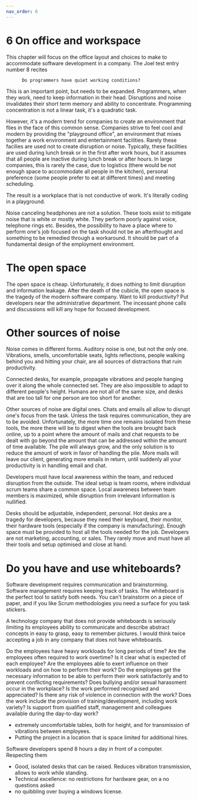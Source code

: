 ```yaml
---
nav_order: 6
---
```


# 6 On office and workspace 

This chapter will focus on the office layout and choices to make to accommodate
software development in a company.  The Joel test entry number 8 recites

          Do programmers have quiet working conditions?

This is an important point, but needs to be expanded. Programmers, when they
work, need to keep information in their head. Disruptions and noise invalidates
their short term memory and ability to concentrate. Programming concentration
is not a linear task, it's a quadratic task.

However, it's a modern trend for companies to create an environment that flies
in the face of this common sense. Companies strive to feel cool and modern by
providing the "playground office", an environment that mixes together a work
environment and entertainment facilities. Rarely these facilies are used 
not to create disruption or noise. 
Typically, these facilities are used during lunch break or in the first after work
hours, but it assumes that all people are inactive during lunch break or after hours.
In large companies, this is rarely the case, due to logistics (there would be not 
enough space to accommodate all people in the kitchen), personal preference (some people
prefer to eat at different times) and meeting scheduling.

The result is a workplace that is not conductive of work. It's literally coding in a
playground.

Noise canceling headphones are not a solution. These tools exist to mitigate noise that
is white or mostly white. They perform poorly against voice, telephone rings etc.
Besides, the possibility to have a place where to perform one's job focused on the task
should not be an afterthought and something to be remedied through a workaround. 
It should be part of a fundamental design of the employment environment.


# The open space

The open space is cheap. Unfortunately, it does nothing to limit disruption and information
leakage. After the death of the cubicle, the open space is the tragedy of the modern
software company. Want to kill productivity? Put developers near the administrative department.
The incessant phone calls and discussions will kill any hope for focused development.

# Other sources of noise

Noise comes in different forms. Auditory noise is one, but not the only one.
Vibrations, smells, uncomfortable seats, lights reflections, people walking behind you and
hitting your chair, are all sources of distractions that ruin productivity.

Connected desks, for example, propagate vibrations and people hanging over it along the whole
connected set. They are also impossible to adapt to different people's height. Humans are not
all of the same size, and desks that are too tall for one person are too short for another.

Other sources of noise are digital ones. Chats and emails all allow to disrupt one's focus from
the task. Unless the task requires communication, they are to be avoided. Unfortunately, the more time
one remains isolated from these tools, the more there will be to digest when the tools are brought back 
online, up to a point where the amount of mails and chat requests to be dealt with go beyond the amount
that can be addressed within the amount of time available. The pile will always grow, and the only solution
is to reduce the amount of work in favor of handling the pile. More mails will leave our client, generating
more emails in return, until suddenly all your productivity is in handling email and chat.

Developers must have local awareness within the team, and reduced disruption from the outside. The ideal
setup is team rooms, where individual scrum teams share a common space. Local awareness between team members
is maximized, while disruption from irrelevant information is nullified.

Desks should be adjustable, independent, personal. Hot desks are a tragedy for developers, because they need
their keyboard, their monitor, their hardware tools (especially if the company is manufacturing). Enough space 
must be provided to host all the tools needed for the job. Developers are not marketing, accounting, or sales.
They rarely move and must have all their tools and setup optimised and close at hand.

# Do you have and use whiteboards?

Software development requires communication and brainstorming. Software management
requires keeping track of tasks. The whiteboard is the perfect tool to satisfy both
needs. You can't brainstorm on a piece of paper, and if you like Scrum methodologies
you need a surface for you task stickers.

A technology company that does not provide whiteboards is seriously limiting its
employees ability to communicate and describe abstract concepts in easy to grasp,
easy to remember pictures. I would think twice accepting a job in any company that
does not have whiteboards.


Do the employees have heavy workloads for long periods of time?
Are the employees often required to work overtime?
Is it clear what is expected of each employee?
Are the employees able to exert influence on their workloads and on how to perform their work?
Do the employees get the necessary information to be able to perform their work satisfactorily and to prevent conflicting requirements?
Does bullying and/or sexual harassment occur in the workplace?
Is the work performed recognised and appreciated?
Is there any risk of violence in connection with the work?
Does the work include the provision of training/development, including work variety?
Is support from qualified staff, management and colleagues available during the day-to-day work?

- extremely uncomfortable tables, both for height, and for transmission of vibrations between employees.
- Putting the project in a location that is space limited for additional hires.



Software developers spend 8 hours a day in front of a computer. Respecting them
- Good, isolated desks that can be raised. Reduces vibration transmission, allows to work while standing.
- Technical excellence: no restrictions for hardware gear, on a no questions asked 
- no quibbling over buying a windows license. 
